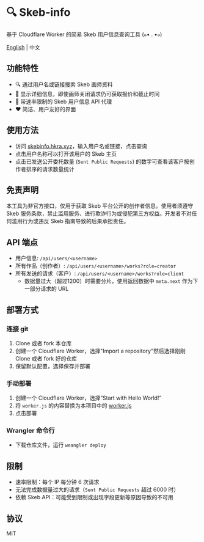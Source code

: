 # 🔍 Skeb-info
基于 Cloudflare Worker 的简易 Skeb 用户信息查询工具 (๑• . •๑)

[English](README.md) | 中文

## 功能特性

- 🔍 通过用户名或链接搜索 Skeb 画师资料
- 📑 显示详细信息，即使画师关闭请求仍可获取报价和截止时间
- 🔗 带速率限制的 Skeb 用户信息 API 代理
- ❤️ 简洁、用户友好的界面

## 使用方法

- 访问 [skebinfo.hkra.xyz](https://skebinfo.hkra.xyz/)，输入用户名或链接，点击查询
- 点击用户名称可以打开该用户的 Skeb 主页
- 点击已发送公开委托数量 (`Sent Public Requests`) 的数字可查看该客户按创作者排序的请求数量统计

## 免责声明

本工具为非官方接口，仅用于获取 Skeb 平台公开的创作者信息。使用者须遵守 Skeb 服务条款，禁止滥用服务、进行欺诈行为或侵犯第三方权益。开发者不对任何滥用行为或违反 Skeb 指南导致的后果承担责任。

## API 端点
- 用户信息: `/api/users/<username>`
- 所有作品（创作者）: `/api/users/<username>/works?role=creator`
- 所有发送的请求（客户）: `/api/users/<username>/works?role=client`
    - 数据量过大（超过1200）时需要分片，使用返回数据中 `meta.next` 作为下一部分请求的 URL

## 部署方式
### 连接 git
1. Clone 或者 fork 本仓库
2. 创建一个 Cloudflare Worker，选择"Import a repository"然后选择刚刚 Clone 或者 fork 好的仓库
3. 保留默认配置，选择保存并部署
### 手动部署
1. 创建一个 Cloudflare Worker，选择“Start with Hello World!”
2. 将 `worker.js` 的内容替换为本项目中的 [worker.js](worker.js)
3. 点击部署
### Wrangler 命令行
- 下载仓库文件，运行 `weangler deploy`

## 限制

- 速率限制：每个 IP 每分钟 6 次请求
- 无法完成数据量过大的请求（`Sent Public Requests` 超过 6000 时）
- 依赖 Skeb API：可能受到限制或出现字段更新等原因导致的不可用

## 协议
MIT
